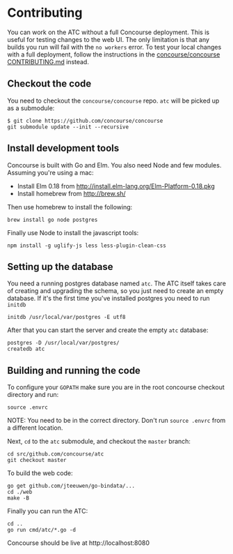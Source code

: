 # Contributing

You can work on the ATC without a full Concourse deployment. This is useful for testing changes to the web UI. The only limitation is that any builds you run will fail with the `no workers` error. To test your local changes with a full deployment, follow the instructions in the [concourse/concourse CONTRIBUTING.md](https://github.com/concourse/concourse/blob/master/CONTRIBUTING.md) instead.

## Checkout the code
You need to checkout the `concourse/concourse` repo. `atc` will be picked up as a submodule:

```
$ git clone https://github.com/concourse/concourse
git submodule update --init --recursive
```

## Install development tools
Concourse is built with Go and Elm. You also need Node and few modules. Assuming you're using a mac:

- Install Elm 0.18 from http://install.elm-lang.org/Elm-Platform-0.18.pkg
- Install homebrew from http://brew.sh/

Then use homebrew to install the following:

```
brew install go node postgres
```

Finally use Node to install the javascript tools:

```
npm install -g uglify-js less less-plugin-clean-css
```

## Setting up the database

You need a running postgres database named `atc`. The ATC itself takes care of creating and upgrading the schema, so you just need to create an empty database. If it's the first time you've installed postgres you need to run `initdb`

```
initdb /usr/local/var/postgres -E utf8
```

After that you can start the server and create the empty `atc` database:

```
postgres -D /usr/local/var/postgres/
createdb atc
```

## Building and running the code

To configure your `GOPATH` make sure you are in the root concourse checkout directory and run:

```
source .envrc
```

NOTE: You need to be in the correct directory. Don't run `source .envrc` from a different location.

Next, `cd` to the `atc` submodule, and checkout the `master` branch:

```
cd src/github.com/concourse/atc
git checkout master
```

To build the web code:

```
go get github.com/jteeuwen/go-bindata/...
cd ./web
make -B
```

Finally you can run the ATC:

```
cd ..
go run cmd/atc/*.go -d     
```

Concourse should be live at http://localhost:8080
